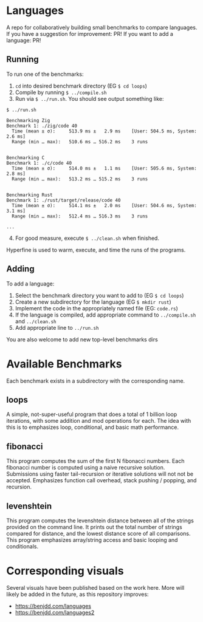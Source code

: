 
# Languages

A repo for collaboratively building small benchmarks to compare languages.
If you have a suggestion for improvement: PR!
If you want to add a language: PR!

## Running

To run one of the benchmarks:

1. `cd` into desired benchmark directory (EG `$ cd loops`)
2. Compile by running `$ ../compile.sh`
3. Run via `$ ../run.sh`.
  You should see output something like:
  
  ```
  $ ../run.sh

  Benchmarking Zig
  Benchmark 1: ./zig/code 40
    Time (mean ± σ):     513.9 ms ±   2.9 ms    [User: 504.5 ms, System: 2.6 ms]
    Range (min … max):   510.6 ms … 516.2 ms    3 runs


  Benchmarking C
  Benchmark 1: ./c/code 40
    Time (mean ± σ):     514.0 ms ±   1.1 ms    [User: 505.6 ms, System: 2.8 ms]
    Range (min … max):   513.2 ms … 515.2 ms    3 runs


  Benchmarking Rust
  Benchmark 1: ./rust/target/release/code 40
    Time (mean ± σ):     514.1 ms ±   2.0 ms    [User: 504.6 ms, System: 3.1 ms]
    Range (min … max):   512.4 ms … 516.3 ms    3 runs

  ...
  ```

4. For good measure, execute `$ ../clean.sh` when finished.

Hyperfine is used to warm, execute, and time the runs of the programs.

## Adding

To add a language:

1. Select the benchmark directory you want to add to (EG `$ cd loops`)
2. Create a new subdirectory for the language (EG `$ mkdir rust`)
3. Implement the code in the appropriately named file (EG: `code.rs`)
4. If the language is compiled, add appropriate command to `../compile.sh` and `../clean.sh`
5. Add appropriate line to `../run.sh`

You are also welcome to add new top-level benchmarks dirs

# Available Benchmarks

Each benchmark exists in a subdirectory with the corresponding name.

## loops

A simple, not-super-useful program that does a total of 1 billion loop iterations, with some addition and mod operations for each.
The idea with this is to emphasizes loop, conditional, and basic math performance.

## fibonacci

This program computes the sum of the first N fibonacci numbers.
Each fibonacci number is computed using a naive recursive solution.
Submissions using faster tail-recursion or iterative solutions will not not be accepted.
Emphasizes function call overhead, stack pushing / popping, and recursion.

## levenshtein

This program computes the levenshtein distance between all of the strings provided on the command line.
It prints out the total number of strings compared for distance, and the lowest distance score of all comparisons.
This program emphasizes array/string access and basic looping and conditionals.

# Corresponding visuals

Several visuals have been published based on the work here.
More will likely be added in the future, as this repository improves:

- https://benjdd.com/languages
- https://benjdd.com/languages2
